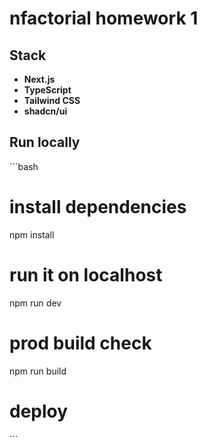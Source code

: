 # nfactorial homework 1

## Stack

- **Next.js**
- **TypeScript**
- **Tailwind CSS**
- **shadcn/ui**

## Run locally

\`\`\`bash
# install dependencies
npm install

# run it on localhost
npm run dev

# prod build check
npm run build

# deploy

\`\`\`
